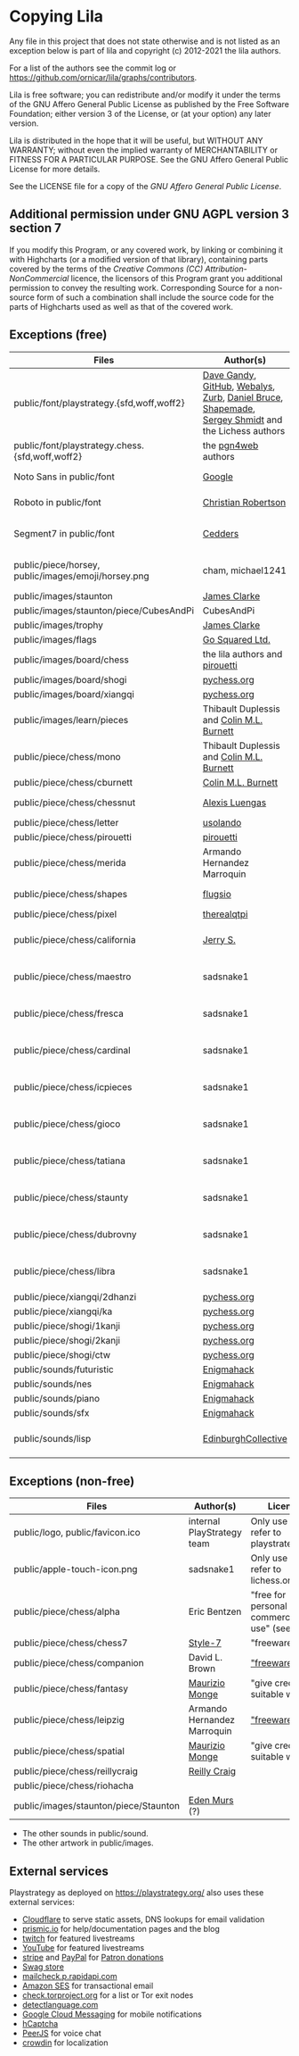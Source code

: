 # Copying Lila

Any file in this project that does not state otherwise and is not listed as an
exception below is part of lila and copyright (c) 2012-2021 the lila authors.

For a list of the authors see the commit log or
https://github.com/ornicar/lila/graphs/contributors.

Lila is free software; you can redistribute and/or modify it under the terms
of the GNU Affero General Public License as published by the Free Software
Foundation; either version 3 of the License, or (at your option) any later
version.

Lila is distributed in the hope that it will be useful, but WITHOUT ANY
WARRANTY; without even the implied warranty of MERCHANTABILITY or FITNESS FOR
A PARTICULAR PURPOSE. See the GNU Affero General Public License for more
details.

See the LICENSE file for a copy of the _GNU Affero General Public License_.

## Additional permission under GNU AGPL version 3 section 7

If you modify this Program, or any covered work, by linking or combining it
with Highcharts (or a modified version of that library), containing parts
covered by the terms of the _Creative Commons (CC) Attribution-NonCommercial_
licence, the licensors of this Program grant you additional permission to
convey the resulting work. Corresponding Source for a non-source form of such a
combination shall include the source code for the parts of Highcharts used as
well as that of the covered work.

## Exceptions (free)

<!-- prettier-ignore -->
Files | Author(s) | License
--- | --- | ---
public/font/playstrategy.{sfd,woff,woff2} | [Dave Gandy](http://fontawesome.io/), [GitHub](https://github.com/primer/octicons), [Webalys](http://www.webalys.com/), [Zurb](http://zurb.com/playground/foundation-icon-fonts-3), [Daniel Bruce](http://www.entypo.com/), [Shapemade](http://steadysets.com/), [Sergey Shmidt](http://designmodo.com/linecons-free/) and the Lichess authors | [OFL](http://scripts.sil.org/cms/scripts/page.php?site_id=nrsi&id=OFL), [MIT](https://github.com/primer/octicons/blob/master/LICENSE), [CC BY 3.0](https://creativecommons.org/licenses/by/3.0/), AGPLv3+
public/font/playstrategy.chess.{sfd,woff,woff2} | the [pgn4web](http://pgn4web.casaschi.net/home.html) authors | [GPLv2+](https://www.gnu.org/licenses/gpl-2.0.txt)
Noto Sans in public/font | [Google](https://fonts.google.com/specimen/Noto+Sans) | [Apache 2.0](https://www.apache.org/licenses/LICENSE-2.0)
Roboto in public/font | [Christian Robertson](https://fonts.google.com/specimen/Roboto) | [Apache 2.0](https://www.apache.org/licenses/LICENSE-2.0)
Segment7 in public/font | [Cedders](https://www.fontspace.com/cedders) | [SIL Open Font License](https://www.fontspace.com/help#license-17)
public/piece/horsey, public/images/emoji/horsey.png | cham, michael1241 | [CC BY-NC-SA 4.0](https://creativecommons.org/licenses/by-nc-sa/4.0/)
public/images/staunton | [James Clarke](https://github.com/clarkerubber/Staunton-Pieces) | [MIT](https://github.com/clarkerubber/Staunton-Pieces/blob/master/LICENSE)
public/images/staunton/piece/CubesAndPi | CubesAndPi | AGPLv3+
public/images/trophy | [James Clarke](https://github.com/clarkerubber/Staunton-Pieces/tree/master/Trophies) | [MIT](https://github.com/clarkerubber/Staunton-Pieces/blob/master/LICENSE)
public/images/flags | [Go Squared Ltd.](https://www.gosquared.com/resources/flag-icons/) | [MIT](https://github.com/gosquared/flags/blob/master/LICENSE.txt)
public/images/board/chess | the lila authors and [pirouetti](https://lichess.org/@/pirouetti) | [AGPLv3+](https://www.gnu.org/licenses/agpl-3.0.html#license-text)
public/images/board/shogi | [pychess.org](https://github.com/gbtami/pychess-variants/tree/master/static/images/board) | [AGPLv3+](https://www.gnu.org/licenses/agpl-3.0.html#license-text)
public/images/board/xiangqi | [pychess.org](https://github.com/gbtami/pychess-variants/tree/master/static/images/board) | [AGPLv3+](https://www.gnu.org/licenses/agpl-3.0.html#license-text)
public/images/learn/pieces | Thibault Duplessis and [Colin M.L. Burnett](https://en.wikipedia.org/wiki/User:Cburnett) | [GPLv2+](https://www.gnu.org/licenses/gpl-2.0.txt)
public/piece/chess/mono | Thibault Duplessis and [Colin M.L. Burnett](https://en.wikipedia.org/wiki/User:Cburnett) | [GPLv2+](https://www.gnu.org/licenses/gpl-2.0.txt)
public/piece/chess/cburnett | [Colin M.L. Burnett](https://en.wikipedia.org/wiki/User:Cburnett) | [GPLv2+](https://www.gnu.org/licenses/gpl-2.0.txt)
public/piece/chess/chessnut | [Alexis Luengas](https://github.com/LexLuengas) | [Apache 2.0](https://github.com/LexLuengas/chessnut-pieces/blob/master/LICENSE.txt)
public/piece/chess/letter | [usolando](https://lichess.org/@/usolando) | AGPLv3+
public/piece/chess/pirouetti | [pirouetti](https://lichess.org/@/pirouetti) | AGPLv3+
public/piece/chess/merida | Armando Hernandez Marroquin | [GPLv2+](https://www.gnu.org/licenses/gpl-2.0.txt)
public/piece/chess/shapes | [flugsio](https://github.com/flugsio/chess_shapes) | [CC BY-SA 4.0](https://creativecommons.org/licenses/by-sa/4.0/)
public/piece/chess/pixel | [therealqtpi](https://twitter.com/therealqtpi) | AGPLv3+
public/piece/chess/california | [Jerry S.](https://sites.google.com/view/jerrychess/home) | [CC BY-NC-SA 4.0](https://creativecommons.org/licenses/by-nc-sa/4.0/)
public/piece/chess/maestro | sadsnake1 | [CC BY-NC-SA 4.0](https://creativecommons.org/licenses/by-nc-sa/4.0/)
public/piece/chess/fresca | sadsnake1 | [CC BY-NC-SA 4.0](https://creativecommons.org/licenses/by-nc-sa/4.0/)
public/piece/chess/cardinal | sadsnake1 | [CC BY-NC-SA 4.0](https://creativecommons.org/licenses/by-nc-sa/4.0/)
public/piece/chess/icpieces | sadsnake1 | [CC BY-NC-SA 4.0](https://creativecommons.org/licenses/by-nc-sa/4.0/)
public/piece/chess/gioco | sadsnake1 | [CC BY-NC-SA 4.0](https://creativecommons.org/licenses/by-nc-sa/4.0/)
public/piece/chess/tatiana | sadsnake1 | [CC BY-NC-SA 4.0](https://creativecommons.org/licenses/by-nc-sa/4.0/)
public/piece/chess/staunty | sadsnake1 | [CC BY-NC-SA 4.0](https://creativecommons.org/licenses/by-nc-sa/4.0/)
public/piece/chess/dubrovny | sadsnake1 | [CC BY-NC-SA 4.0](https://creativecommons.org/licenses/by-nc-sa/4.0/)
public/piece/chess/libra | sadsnake1 | [CC BY-NC-SA 4.0](https://creativecommons.org/licenses/by-nc-sa/4.0/)
public/piece/xiangqi/2dhanzi | [pychess.org](https://github.com/gbtami/pychess-variants/tree/master/static/images/pieces/xiangqi/2dhanzi) | [AGPLv3+](https://www.gnu.org/licenses/agpl-3.0.html#license-text)
public/piece/xiangqi/ka | [pychess.org](https://github.com/gbtami/pychess-variants/tree/master/static/images/pieces/xiangqi/Ka) | [AGPLv3+](https://www.gnu.org/licenses/agpl-3.0.html#license-text)
public/piece/shogi/1kanji | [pychess.org](https://github.com/gbtami/pychess-variants/tree/master/static/images/pieces/shogi/ctkw3d) | [AGPLv3+](https://www.gnu.org/licenses/agpl-3.0.html#license-text)
public/piece/shogi/2kanji | [pychess.org](https://github.com/gbtami/pychess-variants/tree/master/static/images/pieces/shogi/2kanji) | [AGPLv3+](https://www.gnu.org/licenses/agpl-3.0.html#license-text)
public/piece/shogi/ctw | [pychess.org](https://github.com/gbtami/pychess-variants/tree/master/static/images/pieces/shogi/ctw) | [AGPLv3+](https://www.gnu.org/licenses/agpl-3.0.html#license-text)
public/sounds/futuristic | [Enigmahack](https://github.com/Enigmahack) | AGPLv3+
public/sounds/nes | [Enigmahack](https://github.com/Enigmahack) | AGPLv3+
public/sounds/piano | [Enigmahack](https://github.com/Enigmahack) | AGPLv3+
public/sounds/sfx | [Enigmahack](https://github.com/Enigmahack) | AGPLv3+
public/sounds/lisp | [EdinburghCollective](http://lichess.org/@/EdinburghCollective) | [CC BY-NC-SA 4.0](https://creativecommons.org/licenses/by-nc-sa/4.0/)

## Exceptions (non-free)

<!-- prettier-ignore -->
Files | Author(s) | License
--- | --- | ---
public/logo, public/favicon.ico | internal PlayStrategy team | Only use to refer to playstrategy.org
public/apple-touch-icon.png | sadsnake1 | Only use to refer to lichess.org
public/piece/chess/alpha | Eric Bentzen | "free for personal non commercial use" (see [zip](http://www.enpassant.dk/chess/downl/alpha.zip))
public/piece/chess/chess7 | [Style-7](http://www.styleseven.com/) | "freeware"
public/piece/chess/companion | David L. Brown | ["freeware"](http://www.enpassant.dk/chess/fonteng.htm#GC)
public/piece/chess/fantasy | [Maurizio Monge](http://poisson.phc.unipi.it/~monge/chess_art.php) | "give credit in a suitable way"
public/piece/chess/leipzig | Armando Hernandez Marroquin | ["freeware"](http://www.enpassant.dk/chess/fonteng.htm#LEIPZIG)
public/piece/chess/spatial | [Maurizio Monge](http://poisson.phc.unipi.it/~monge/chess_art.php) | "give credit in a suitable way"
public/piece/chess/reillycraig | [Reilly Craig](https://instagram.com/fader_) |
public/piece/chess/riohacha | |
public/images/staunton/piece/Staunton | [Eden Murs](https://userstyles.org/styles/134558/lichess-pieces-3d-staunton) (?) |

- The other sounds in public/sound.
- The other artwork in public/images.

## External services

Playstrategy as deployed on https://playstrategy.org/ also uses these external services:

- [Cloudflare](https://www.cloudflare.com/) to serve static assets, DNS lookups for email validation
- [prismic.io](https://prismic.io/) for help/documentation pages and the blog
- [twitch](https://www.twitch.tv/) for featured livestreams
- [YouTube](https://www.youtube.com) for featured livestreams
- [stripe](https://stripe.com/) and [PayPal](https://www.paypal.com) for [Patron donations](https://playstrategy.org/patron)
- [Swag store](https://mindsportsolympiad.com/product-category/merch/)
- [mailcheck.p.rapidapi.com](https://rapidapi.com/Top-Rated/api/e-mail-check-invalid-or-disposable-domain)
- [Amazon SES](https://aws.amazon.com/ses/) for transactional email
- [check.torproject.org](https://check.torproject.org/torbulkexitlist) for a list or Tor exit nodes
- [detectlanguage.com](https://detectlanguage.com/)
- [Google Cloud Messaging](https://developers.google.com/cloud-messaging/) for mobile notifications
- [hCaptcha](https://hcaptcha.com)
- [PeerJS](https://peerjs.com/) for voice chat
- [crowdin](https://crowdin.com/project/playstrategy) for localization
